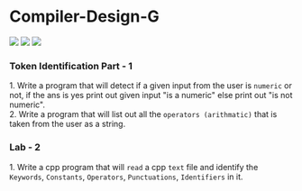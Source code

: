 # Compiler-Design-G
<img src ="https://img.shields.io/github/issues/tahsinhasib/Compiler-Design.svg"> <img src = "https://img.shields.io/github/stars/tahsinhasib/Compiler-Design.svg"> <img src= "https://img.shields.io/badge/Maintained%3F-yes-green.svg"> 

<div>
  <h3>Token Identification Part - 1</h3>
  1. Write a program that will detect if a given input from the user is <code>numeric</code> or not, if the ans is yes print out given input "is a numeric" else print out "is not numeric".<br>
  2. Write a program that will list out all the <code>operators (arithmatic)</code> that is taken from the user as a string.
  <h3>Lab - 2</h3>
  1. Write a cpp program that will <code>read</code> a cpp <code>text</code> file and identify the <code>Keywords</code>, <code>Constants</code>, <code>Operators</code>, <code>Punctuations</code>, <code>Identifiers</code> in it.
</div>
